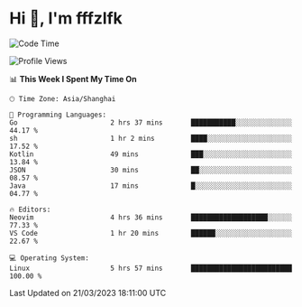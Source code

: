 # Hi 👋, I'm fffzlfk

<!--START_SECTION:waka-->
![Code Time](http://img.shields.io/badge/Code%20Time-114%20hrs%2028%20mins-blue)

![Profile Views](http://img.shields.io/badge/Profile%20Views-0-blue)

📊 **This Week I Spent My Time On** 

```text
🕑︎ Time Zone: Asia/Shanghai

💬 Programming Languages: 
Go                       2 hrs 37 mins       ███████████░░░░░░░░░░░░░░   44.17 % 
sh                       1 hr 2 mins         ████░░░░░░░░░░░░░░░░░░░░░   17.52 % 
Kotlin                   49 mins             ███░░░░░░░░░░░░░░░░░░░░░░   13.84 % 
JSON                     30 mins             ██░░░░░░░░░░░░░░░░░░░░░░░   08.57 % 
Java                     17 mins             █░░░░░░░░░░░░░░░░░░░░░░░░   04.77 % 

🔥 Editors: 
Neovim                   4 hrs 36 mins       ███████████████████░░░░░░   77.33 % 
VS Code                  1 hr 20 mins        ██████░░░░░░░░░░░░░░░░░░░   22.67 % 

💻 Operating System: 
Linux                    5 hrs 57 mins       █████████████████████████   100.00 % 
```


 Last Updated on 21/03/2023 18:11:00 UTC
<!--END_SECTION:waka-->
